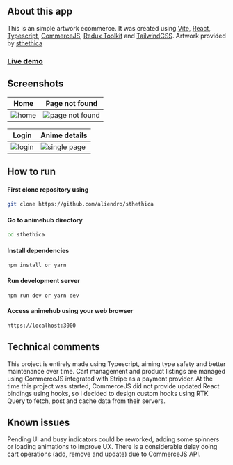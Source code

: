 ## About this app

This is an simple artwork ecommerce. It was created using [Vite](https://vitejs.dev/), [React](https://reactjs.org), [Typescript](https://www.typescriptlang.org/), [CommerceJS](https://commercejs.com/), [Redux Toolkit](https://redux-toolkit.js.org/) and [TailwindCSS](https://tailwindcss.com/). Artwork provided by [sthethica](https://instagram.com/sthetica)

### [Live demo](https://sthetica.netlify.com)

## Screenshots

| Home                                        | Page not found                                       |
| ------------------------------------------- | ---------------------------------------------------- |
| ![home](https://i.ibb.co/Vg9C6kD/home.webp) | ![page not found](https://i.ibb.co/hY6qcs6/404.webp) |

| Login                                         | Anime details                                            |
| --------------------------------------------- | -------------------------------------------------------- |
| ![login](https://i.ibb.co/n7xK7sw/login.webp) | ![single page](https://i.ibb.co/CJrWPrs/singlepage.webp) |

## How to run

#### First clone repository using

```sh
git clone https://github.com/aliendro/sthethica
```

#### Go to animehub directory

```sh
cd sthethica
```

#### Install dependencies

```
npm install or yarn
```

#### Run development server

```
npm run dev or yarn dev
```

#### Access animehub using your web browser

```
https://localhost:3000
```

## Technical comments

This project is entirely made using Typescript, aiming type safety and better maintenance over time. Cart management and product listings are managed using CommerceJS integrated with Stripe as a payment provider. At the time this project was started, CommerceJS did not provide updated React bindings using hooks, so I decided to design custom hooks using RTK Query to fetch, post and cache data from their servers.

## Known issues

Pending UI and busy indicators could be reworked, adding some spinners or loading animations to improve UX. There is a considerable delay doing cart operations (add, remove and update) due to CommerceJS API.
